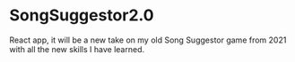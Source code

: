 # SongSuggestor2.0
React app, it will be a new take on my old Song Suggestor game from 2021 with all the new skills I have learned.
